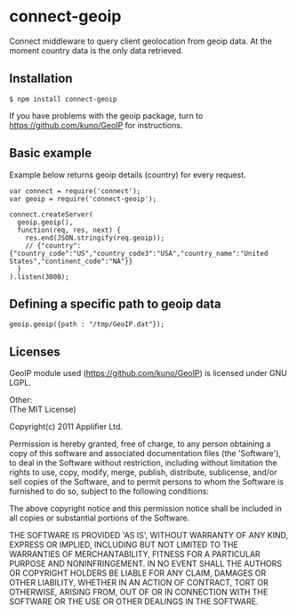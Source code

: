 # connect-geoip
Connect middleware to query client geolocation from geoip data. At the moment country data is the only data retrieved.
## Installation
    $ npm install connect-geoip
If you have problems with the geoip package, turn to https://github.com/kuno/GeoIP for instructions.
## Basic example
Example below returns geoip details (country) for every request.

    var connect = require('connect');
    var geoip = require('connect-geoip');

    connect.createServer(
      geoip.geoip(),
      function(req, res, next) {
        res.end(JSON.stringify(req.geoip));
        // {"country":{"country_code":"US","country_code3":"USA","country_name":"United States","continent_code":"NA"}}
      }
    ).listen(3000);

## Defining a specific path to geoip data
    geoip.geoip({path : "/tmp/GeoIP.dat"});

## Licenses
GeoIP module used (https://github.com/kuno/GeoIP) is licensed under GNU LGPL.

Other:<br />
(The MIT License)

Copyright(c) 2011 Applifier Ltd.<br />

Permission is hereby granted, free of charge, to any person obtaining
a copy of this software and associated documentation files (the
'Software'), to deal in the Software without restriction, including
without limitation the rights to use, copy, modify, merge, publish,
distribute, sublicense, and/or sell copies of the Software, and to
permit persons to whom the Software is furnished to do so, subject to
the following conditions:

The above copyright notice and this permission notice shall be
included in all copies or substantial portions of the Software.

THE SOFTWARE IS PROVIDED 'AS IS', WITHOUT WARRANTY OF ANY KIND,
EXPRESS OR IMPLIED, INCLUDING BUT NOT LIMITED TO THE WARRANTIES OF
MERCHANTABILITY, FITNESS FOR A PARTICULAR PURPOSE AND NONINFRINGEMENT.
IN NO EVENT SHALL THE AUTHORS OR COPYRIGHT HOLDERS BE LIABLE FOR ANY
CLAIM, DAMAGES OR OTHER LIABILITY, WHETHER IN AN ACTION OF CONTRACT,
TORT OR OTHERWISE, ARISING FROM, OUT OF OR IN CONNECTION WITH THE
SOFTWARE OR THE USE OR OTHER DEALINGS IN THE SOFTWARE.